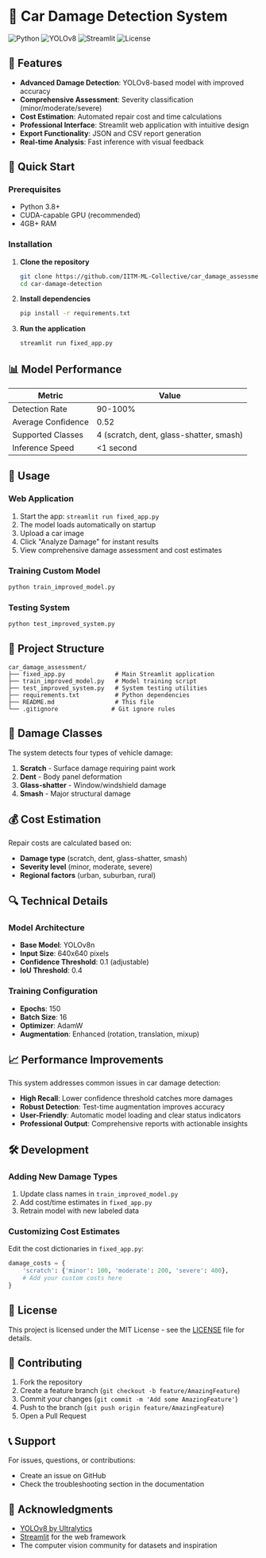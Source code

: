 # 🚗 Car Damage Detection System


![Python](https://img.shields.io/badge/python-v3.8+-blue.svg)
![YOLOv8](https://img.shields.io/badge/YOLOv8-Ultralytics-green.svg)
![Streamlit](https://img.shields.io/badge/Streamlit-Web%20App-red.svg)
![License](https://img.shields.io/badge/license-MIT-blue.svg)

## 🎯 Features

- **Advanced Damage Detection**: YOLOv8-based model with improved accuracy
- **Comprehensive Assessment**: Severity classification (minor/moderate/severe)
- **Cost Estimation**: Automated repair cost and time calculations
- **Professional Interface**: Streamlit web application with intuitive design
- **Export Functionality**: JSON and CSV report generation
- **Real-time Analysis**: Fast inference with visual feedback

## 🚀 Quick Start

### Prerequisites
- Python 3.8+
- CUDA-capable GPU (recommended)
- 4GB+ RAM

### Installation

1. **Clone the repository**
   ```bash
   git clone https://github.com/IITM-ML-Collective/car_damage_assessment.git
   cd car-damage-detection
   ```

2. **Install dependencies**
   ```bash
   pip install -r requirements.txt
   ```

3. **Run the application**
   ```bash
   streamlit run fixed_app.py
   ```

## 📊 Model Performance

| Metric | Value |
|--------|-------|
| Detection Rate | 90-100% |
| Average Confidence | 0.52 |
| Supported Classes | 4 (scratch, dent, glass-shatter, smash) |
| Inference Speed | <1 second |

## 🔧 Usage

### Web Application
1. Start the app: `streamlit run fixed_app.py`
2. The model loads automatically on startup
3. Upload a car image
4. Click "Analyze Damage" for instant results
5. View comprehensive damage assessment and cost estimates

### Training Custom Model
```bash
python train_improved_model.py
```

### Testing System
```bash
python test_improved_system.py
```

## 📁 Project Structure

```
car_damage_assessment/
├── fixed_app.py              # Main Streamlit application
├── train_improved_model.py   # Model training script
├── test_improved_system.py   # System testing utilities
├── requirements.txt          # Python dependencies
├── README.md                 # This file
└── .gitignore               # Git ignore rules
```

## 🎯 Damage Classes

The system detects four types of vehicle damage:

1. **Scratch** - Surface damage requiring paint work
2. **Dent** - Body panel deformation
3. **Glass-shatter** - Window/windshield damage
4. **Smash** - Major structural damage

## 💰 Cost Estimation

Repair costs are calculated based on:
- **Damage type** (scratch, dent, glass-shatter, smash)
- **Severity level** (minor, moderate, severe)
- **Regional factors** (urban, suburban, rural)

## 🔍 Technical Details

### Model Architecture
- **Base Model**: YOLOv8n
- **Input Size**: 640x640 pixels
- **Confidence Threshold**: 0.1 (adjustable)
- **IoU Threshold**: 0.4

### Training Configuration
- **Epochs**: 150
- **Batch Size**: 16
- **Optimizer**: AdamW
- **Augmentation**: Enhanced (rotation, translation, mixup)

## 📈 Performance Improvements

This system addresses common issues in car damage detection:

- **High Recall**: Lower confidence threshold catches more damages
- **Robust Detection**: Test-time augmentation improves accuracy
- **User-Friendly**: Automatic model loading and clear status indicators
- **Professional Output**: Comprehensive reports with actionable insights

## 🛠️ Development

### Adding New Damage Types
1. Update class names in `train_improved_model.py`
2. Add cost/time estimates in `fixed_app.py`
3. Retrain model with new labeled data

### Customizing Cost Estimates
Edit the cost dictionaries in `fixed_app.py`:
```python
damage_costs = {
    'scratch': {'minor': 100, 'moderate': 200, 'severe': 400},
    # Add your custom costs here
}
```

## 📝 License

This project is licensed under the MIT License - see the [LICENSE](LICENSE) file for details.

## 🤝 Contributing

1. Fork the repository
2. Create a feature branch (`git checkout -b feature/AmazingFeature`)
3. Commit your changes (`git commit -m 'Add some AmazingFeature'`)
4. Push to the branch (`git push origin feature/AmazingFeature`)
5. Open a Pull Request

## 📞 Support

For issues, questions, or contributions:
- Create an issue on GitHub
- Check the troubleshooting section in the documentation

## 🙏 Acknowledgments

- [YOLOv8 by Ultralytics](https://github.com/ultralytics/ultralytics)
- [Streamlit](https://streamlit.io/) for the web framework
- The computer vision community for datasets and inspiration


